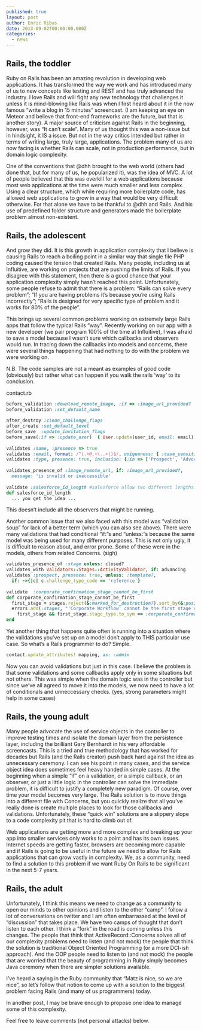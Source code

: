 ```yaml
---
published: true
layout: post
author: Enric Ribas
date: 2013-09-02T00:00:00.000Z
categories: 
  - news
---
```



## Rails, the toddler

Ruby on Rails has been an amazing revolution in developing web applications. It has transformed the way we work and has introduced many of us to new concepts like testing and REST and has truly advanced the industry. I love Rails and will fight any new technology that challenges it unless it is mind-blowing like Rails was when I first heard about it in the now famous “write a blog in 15 minutes” screencast. (I am keeping an eye on Meteor and believe that front-end frameworks are the future, but that is another story).
A major source of criticism against Rails in the beginning, however, was “It can’t scale”. Many of us thought this was a non-issue but in hindsight, it IS a issue. But not in the way critics intended but rather in terms of writing large, truly large, applications. The problem many of us are now facing is whether Rails can scale, not in production performance, but in domain logic complexity.

One of the conventions that @dhh brought to the web world (others had done that, but for many of us, he popularized it), was the idea of MVC. A lot of people believed that this was overkill for a web applications because most web applications at the time were much smaller and less complex. Using a clear structure, which while requiring more boilerplate code, has allowed web applications to grow in a way that would be very difficult otherwise. For that alone we have to be thankful to @dhh and Rails. And his use of predefined folder structure and generators made the boilerplate problem almost non-existent.

## Rails, the adolescent

And grow they did. It is this growth in application complexity that I believe is causing Rails to reach a boiling point in a similar way that single file PHP coding caused the tension that created Rails. Many people, including us at Influitive, are working on projects that are pushing the limits of Rails. If you disagree with this statement, then there is a good chance that your application complexity simply hasn’t reached this point. Unfortunately, some people refuse to admit that there is a problem: “Rails can solve every problem”; “If you are having problems it’s because you’re using Rails incorrectly”; “Rails is designed for very specific type of problem and it works for 80% of the people”.

This brings up several common problems working on extremely large Rails apps that follow the typical Rails “way”. Recently working on our app with a new developer (we pair program 100% of the time at Influitive), I was afraid to save a model because I wasn’t sure which callbacks and observers would run. In tracing down the callbacks into models and concerns, there were several things happening that had nothing to do with the problem we were working on.

N.B. The code samples are not a meant as examples of good code (obviously) but rather what can happen if you walk the rails ‘way’ to its conclusion.

contact.rb
```ruby
before_validation :download_remote_image, :if => :image_url_provided?
before_validation :set_default_name
 
after_destroy :clean_challenge_flags
after_create :set_default_level
before_save  :update_invitation_flags
before_save(:if => :update_user)  { User.update(user_id, email: email) }
 
validates :name, :presence => true
validates :email, format: /^(.+@.+\..+|)$/, uniqueness: { :case_sensitive => false }, presence: true
validates :type, presence: true, inclusion: {:in => ['Prospect', 'Advocate', 'Corporate']}
 
validates_presence_of :image_remote_url, if: :image_url_provided?,
  message: 'is invalid or inaccessible'
 
validate :salesforce_id_length #salesforce allow two different lengths. thanks salesforce!
def salesforce_id_length
  ... you get the idea ...
```

This doesn’t include all the observers that might be running.

Another common issue that we also faced with this model was “validation soup” for lack of a better term (which you can also see above). There were many validations that had conditional “if:”s and “unless:”s because the same model was being used for many different purposes. This is not only ugly, it is difficult to reason about, and error prone. Some of these were in the models, others from related Concerns. (sigh)

```ruby
validates_presence_of :stage unless: closed?
validates_with Validators::Stages::ActivityValidator, if: advancing
validates :prospect, presence: true, unless: :template?,
  if: ->{|c| c.challenge_type_code == 'reference'}
 
validate  :corporate_confirmation_stage_cannot_be_first
def corporate_confirmation_stage_cannot_be_first
  first_stage = stages.reject(&:marked_for_destruction?).sort_by(&:position).first
  errors.add(:stages, "'Corporate Workflow' cannot be the first stage of a challenge.") if
    first_stage && first_stage.stage_type.to_sym == :corporate_confirmation
end
```

Yet another thing that happens quite often is running into a situation where the validations you’ve set up on a model don’t apply to THIS particular use case. So what’s a Rails programmer to do? Simple.

```ruby
contact.update_attributes! mapping, as: :admin
```

Now you can avoid validations but just in this case. I believe the problem is that some validations and some callbacks apply only in some situations but not others. This was simple when the domain logic was in the controller but since we’ve all agreed to move it into the models, we now need to have a lot of conditionals and unneccessary checks. (yes, strong parameters might help in some cases)

## Rails, the young adult

Many people advocate the use of service objects in the controller to improve testing times and isolate the domain layer from the persistence layer, including the brilliant Gary Bernhardt in his very affordable screencasts. This is a tried and true methodology that has worked for decades but Rails (and the Rails creator) push back hard against the idea as unnecessary ceremony. I can see his point in many cases, and the service object idea does sometimes feel heavy handed in simple cases. At the beginning when a simple “if” on a validation, or a simple callback, or an observer, or just a little logic in the controller can solve the immediate problem, it is difficult to justify a completely new paradigm. Of course, over time your model becomes very large. The Rails solution is to move things into a different file with Concerns, but you quickly realize that all you’ve really done is create multiple places to look for those callbacks and validations. Unfortunately, these “quick win” solutions are a slippery slope to a code complexity pit that is hard to climb out of.

Web applications are getting more and more complex and breaking up your app into smaller services only works to a point and has its own issues. Internet speeds are getting faster, browsers are becoming more capable and if Rails is going to be useful in the future we need to allow for Rails applications that can grow vastly in complexity. We, as a community, need to find a solution to this problem if we want Ruby On Rails to be significant in the next 5-7 years.

## Rails, the adult

Unfortunately, I think this means we need to change as a community to open our minds to other opinions and listen to the other “camp”. I follow a lot of conversations on twitter and I am often embarrassed at the level of “discussion” that takes place. We have two camps of thought that don’t listen to each other. I think a “fork” in the road is coming unless this changes. The people that think that ActiveRecord::Concerns solves all of our complexity problems need to listen (and not mock) the people that think the solution is traditional Object Oriented Programming (or a more DCI-ish approach). And the OOP people need to listen to (and not mock) the people that are worried that the beauty of programming in Ruby simply becomes Java ceremony when there are simpler solutions available.

I’ve heard a saying in the Ruby community that “Matz is nice, so we are nice”, so let’s follow that notion to come up with a solution to the biggest problem facing Rails (and many of us programmers) today.

In another post, I may be brave enough to propose one idea to manage some of this complexity.

Feel free to leave comments (not personal attacks) below.
